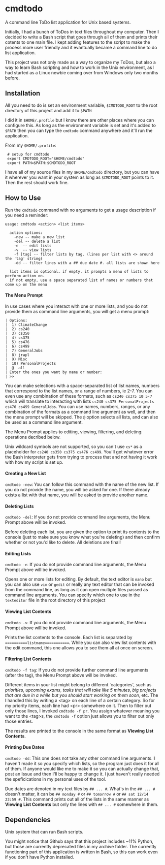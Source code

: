 # cmdtodo
A command line ToDo list application for Unix based systems.

Initially, I had a bunch of ToDos in text files throughout my computer. Then I decided to write a Bash script that goes through
all of them and prints their cotents to one main file. I kept adding features to the script to make the process more user friendly
and it evantually became a command line to do list application.

This project was not only made as a way to organize my ToDos, but also a way to learn Bash scripting and how to work in the Unix environment,
as I had started as a Linux newbie coming over from Windows only two months before.

## Installation
All you need to do is set an environment variable, `$CMDTODO_ROOT` to the root directory of this project and add it to `$PATH`

I did it in `$HOME/.profile` but I know there are other places where you can configure this. As long as the environment variable
is set and it's added to `$PATH` then you can type the `cmdtodo` command anywhere and it'll run the application.

From my `$HOME/.profile`:
```
 # setup for cmdtodo
 export CMDTODO_ROOT="$HOME/cmdtodo"
 export PATH=$PATH:$CMDTODO_ROOT
```
I have all of my source files in my `$HOME/cmdtodo` directory, but you can have it wherever you want in your system as long as `$CMDTODO_ROOT` points to it. Then the rest should work fine.

## How to Use
Run the `cmdtodo` command with no arguments to get a usage description if you need a reminder:
```
usage: cmdtodo <action> <list items>

  action options:
    -new -- make a new list
    -del -- delete a list
    -e  -- edit lists
    -v  -- view lists
    -f [tag] -- filter lists by tag. (lines per list with <> around the 'tag' string)
    -dd -- filter lines with a ## due date #. all lists are shown here 

  list items is optional. if empty, it prompts a menu of lists to perform action on.
  if not empty, use a space separated list of names or numbers that come up on the menu
```
#### The Menu Prompt
In use cases where you interact with one or more lists, and you do not provide them as command line arguments, you will get a menu prompt:
```
| Options:
|  1) ClimateChange
|  2) cs240
|  3) cs350
|  4) cs375
|  5) cs476
|  6) cs499
|  7) GeneralJobs
|  8) jrapl
|  9) Misc
|  10) PersonalProjects
|  @  all
| Enter the ones you want by name or number: 
| >> 
```
You can make selections with a space-separated list of list names, numbers that correspond to the list names, or a range of numbers, ie 2-7. You
can even use any combination of these formats, such as `cs240 cs375 10 5-7` which will translate to interacting with lists `cs240 cs375 PersonalProjects
cs476 cs499 GeneralJobs`. You can use names, numbers, ranges, or any combination of the formats as a command line argument as well, and then the menu
prompt will be skipped. The `@` option selects all lists, and can also be used as a command line argument.

The Menu Prompt applies to editing, viewing, filtering, and deleting operations decribed below.

Unix wildcard symbols are not supported, so you can't use `cs*` as a placeholder for `cs240 cs350 cs375 cs476 cs499`. You'll get whatever error the
Bash interpreter gets from trying to process that and not having it work with how my script is set up.

#### Creating a New List
`cmdtodo -new`: You can follow this command with the name of the new list. If you do not provide the name, you will be asked for one. If there already
exists a list with that name, you will be asked to provide another name.

#### Deleting Lists
`cmdtodo -del`: If you do not provide command line arguments, the Menu Prompt above will be invoked.

Before deleting each list, you are given the option to print its contents to the console (just to make sure you know what you're deleting)
and then confirm whether or not you'd like to delete. All deletions are final!

#### Editing Lists
`cmdtodo -e`: If you do not provide command line arguments, the Menu Prompt above will be invoked.

Opens one or more lists for editing. By default, the text editor is `nano` but you can also use `vim` or `gedit` or really any text editor that can be
invoked from the command line, as long as it can open multiple files passed as command line arguments. You can specify which one to use in the `texteditor` file
in the root directory of this project

#### Viewing List Contents
`cmdtodo -v`: If you do not provide command line arguments, the Menu Prompt above will be invoked.

Prints the list contents to the console. Each list is separated by `==========listname===========`. While you can also view list contents
with the edit command, this one allows you to see them all at once on screen.

#### Filtering List Contents
`cmdtodo -f tag`: If you do not provide further command line arguments (after the tag), the Menu Prompt above will be invoked.

Different items in your list might belong to different 'categories', such as *priorities*, *upcoming exams*, *tasks that will take like 5 minutes*,
*big projects that are due in a while but you should start working on them soon*, etc. The I handled this by writing a \<tag\> on each line of a certain
category. So for my priority items, each line had \<pr\> somewhere on it. Then to filter out only those lines, I invoked `cmdtodo -f pr`. You assign whatever
meaning you want to the \<tag\>s, the `cmdtodo -f` option just allows you to filter out only those entries.
 
The results are printed to the console in the same format as **Viewing List Contents**.

#### Printing Due Dates
`cmdtodo -dd`: This one does not take any other command line arguments. I haven't made it so you specify which lists, so the program just does it for all of them.
If anyone would like me to make it so you can actually change that, post an Issue and then I'll be happy to change it. I just haven't really needed the
speficications in my personal uses of the tool.

Due dates are denoted in my text files by `## ... #`. What's in the `## ... #` doesn't matter, it can be `## monday #` or `## tomorrow #` or 
`## sat 12/14 23:59 #`. This command prints out all of the lists in the same manner as **Viewing List Contents** but only the lines with 
`## ... #` somewhere in them.

## Dependencies
Unix system that can run Bash scripts.

You might notice that Github says that this project includes ~11% Python, but those are currently deprecated files in
my archive folder. The currently functioning part of this application is written in Bash, so this can work even if you don't have Python installed.

